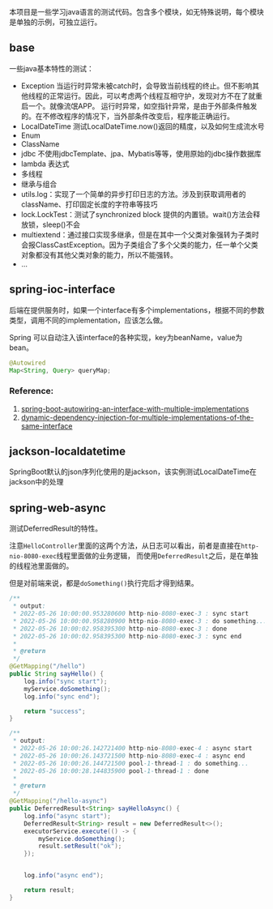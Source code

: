 
本项目是一些学习java语言的测试代码。包含多个模块，如无特殊说明，每个模块是单独的示例，可独立运行。

## base
一些java基本特性的测试：

- Exception
  当运行时异常未被catch时，会导致当前线程的终止。但不影响其他线程的正常运行。因此，可以考虑两个线程互相守护，发现对方不在了就重启一个。就像流氓APP。
  运行时异常，如空指针异常，是由于外部条件触发的。在不修改程序的情况下，当外部条件改变后，程序能正确运行。
- LocalDateTime 测试LocalDateTime.now()返回的精度，以及如何生成流水号
- Enum
- ClassName
- jdbc 不使用jdbcTemplate、jpa、Mybatis等等，使用原始的jdbc操作数据库
- lambda 表达式
- 多线程
- 继承与组合  
- utils.log：实现了一个简单的异步打印日志的方法。涉及到获取调用者的className、打印固定长度的字符串等技巧
- lock.LockTest：测试了synchronized block 提供的内置锁。wait()方法会释放锁，sleep()不会
- multiextend：通过接口实现多继承，但是在其中一个父类对象强转为子类时会报ClassCastException。因为子类组合了多个父类的能力，任一单个父类对象都没有其他父类对象的能力，所以不能强转。
- ...

## spring-ioc-interface
后端在提供服务时，如果一个interface有多个implementations，根据不同的参数类型，调用不同的implementation，应该怎么做。

Spring 可以自动注入该interface的各种实现，key为beanName，value为bean。

```java
@Autowired
Map<String, Query> queryMap;
```
### Reference:
1. [spring-boot-autowiring-an-interface-with-multiple-implementations](https://stackoverflow.com/questions/51766013/spring-boot-autowiring-an-interface-with-multiple-implementations)
2. [dynamic-dependency-injection-for-multiple-implementations-of-the-same-interface](https://stackoverflow.com/questions/53273923/dynamic-dependency-injection-for-multiple-implementations-of-the-same-interface)

## jackson-localdatetime
SpringBoot默认的json序列化使用的是jackson，该实例测试LocalDateTime在jackson中的处理

## spring-web-async
测试DeferredResult的特性。

注意`HelloController`里面的这两个方法，从日志可以看出，前者是直接在`http-nio-8080-exec`线程里面做的业务逻辑，
而使用`DeferredResult`之后，是在单独的线程池里面做的。

但是对前端来说，都是`doSomething()`执行完后才得到结果。
```java
/**
 * output:
 * 2022-05-26 10:00:00.953280600 http-nio-8080-exec-3 : sync start
 * 2022-05-26 10:00:00.958280900 http-nio-8080-exec-3 : do something...
 * 2022-05-26 10:00:02.958395300 http-nio-8080-exec-3 : done
 * 2022-05-26 10:00:02.958395300 http-nio-8080-exec-3 : sync end
 *
 * @return
 */
@GetMapping("/hello")
public String sayHello() {
    log.info("sync start");
    myService.doSomething();
    log.info("sync end");

    return "success";
}

/**
 * output:
 * 2022-05-26 10:00:26.142721400 http-nio-8080-exec-4 : async start
 * 2022-05-26 10:00:26.143721500 http-nio-8080-exec-4 : async end
 * 2022-05-26 10:00:26.144721500 pool-1-thread-1 : do something...
 * 2022-05-26 10:00:28.144835900 pool-1-thread-1 : done
 *
 * @return
 */
@GetMapping("/hello-async")
public DeferredResult<String> sayHelloAsync() {
    log.info("async start");
    DeferredResult<String> result = new DeferredResult<>();
    executorService.execute(() -> {
        myService.doSomething();
        result.setResult("ok");
    });


    log.info("async end");

    return result;
}
```

